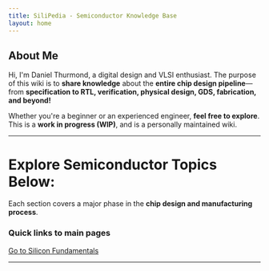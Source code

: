 ```yaml
---
title: SiliPedia - Semiconductor Knowledge Base
layout: home
---
```


## About Me
Hi, I'm Daniel Thurmond, a digital design and VLSI enthusiast. The purpose of this wiki is to **share knowledge** about the **entire chip design pipeline**—from **specification to RTL, verification, physical design, GDS, fabrication, and beyond!**  

Whether you're a beginner or an experienced engineer, **feel free to explore**. This is a **work in progress (WIP)**, and is a personally maintained wiki.

---

# **Explore Semiconductor Topics Below:**
Each section covers a major phase in the **chip design and manufacturing process**.

### **Quick links to main pages**
[Go to Silicon Fundamentals](/SiliPedia/topics/silicon_fundamentals/)

---